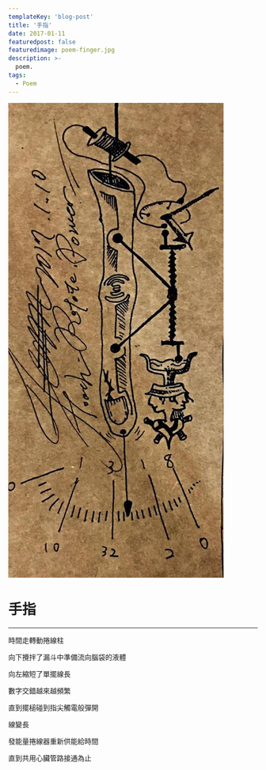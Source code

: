 ```yaml
---
templateKey: 'blog-post'
title: '手指'
date: 2017-01-11
featuredpost: false
featuredimage: poem-finger.jpg
description: >-
  poem.
tags:
  - Poem
---
```

![finger](poem-finger.jpg)


# 手指
  
___
  
時間走轉動捲線柱  

向下攪拌了漏斗中準備流向腦袋的液體  

向左縮短了單擺線長  

數字交錯越來越頻繁  

直到擺槌碰到指尖觸電般彈開  

線變長  

發能量捲線器重新供能給時間  

直到共用心臟管路接通為止


